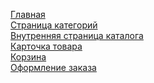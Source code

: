 

<a href='https://elvizlir.github.io/0027mirdetstva/public/index.html'>Главная</a><br>
<a href='https://elvizlir.github.io/0027mirdetstva/public/04-category-page.html'>Страница категорий</a><br>
<a href='https://elvizlir.github.io/0027mirdetstva/public/02-catalog-page.html'> Внутренняя страница каталога</a><br>
<a href='https://elvizlir.github.io/0027mirdetstva/public/03-product-page.html'>Карточка товара</a><br>
<a href='https://elvizlir.github.io/0027mirdetstva/public/05-basket-page.html'>Корзина</a><br>
<a href='https://elvizlir.github.io/0027mirdetstva/public/06-payment-page.html'>Оформление заказа</a><br>